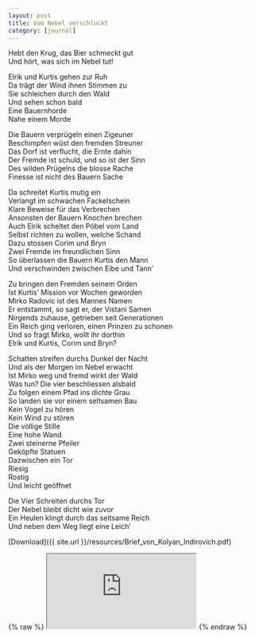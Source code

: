 ```yaml
---
layout: post
title: Vom Nebel verschluckt
category: [journal]
---
```


Hebt den Krug, das Bier schmeckt gut  
Und hört, was sich im Nebel tut!  

Elrik und Kurtis gehen zur Ruh  
Da trägt der Wind ihnen Stimmen zu  
Sie schleichen durch den Wald  
Und sehen schon bald  
Eine Bauernhorde  
Nahe einem Morde  

Die Bauern verprügeln einen Zigeuner  
Beschimpfen wüst den fremden Streuner  
Das Dorf ist verflucht, die Ernte dahin  
Der Fremde ist schuld, und so ist der Sinn  
Des wilden Prügelns die blosse Rache  
Finesse ist nicht des Bauern Sache  

Da schreitet Kurtis mutig ein  
Verlangt im schwachen Fackelschein  
Klare Beweise für das Verbrechen  
Ansonsten der Bauern Knochen brechen  
Auch Elrik scheltet den Pöbel vom Land  
Selbst richten zu wollen, welche Schand  
Dazu stossen Corim und Bryn  
Zwei Fremde im freundlichen Sinn  
So überlassen die Bauern Kurtis den Mann  
Und verschwinden zwischen Eibe und Tann’  

Zu bringen den Fremden seinem Orden  
Ist Kurtis’ Mission vor Wochen geworden  
Mirko Radovic ist des Mannes Namen  
Er entstammt, so sagt er, der Vistani Samen  
Nirgends zuhause, getrieben seit Generationen   
Ein Reich ging verloren, einen Prinzen zu schonen  
Und so fragt Mirko, wollt ihr dorthin  
Elrik und Kurtis, Corim und Bryn?  

Schatten streifen durchs Dunkel der Nacht  
Und als der Morgen im Nebel erwacht  
Ist Mirko weg und fremd wirkt der Wald  
Was tun? Die vier beschliessen alsbald  
Zu folgen einem Pfad ins dichte Grau  
So landen sie vor einem seltsamen Bau  
Kein Vogel zu hören  
Kein Wind zu stören  
Die völlige Stille  
Eine hohe Wand  
Zwei steinerne Pfeiler  
Geköpfte Statuen  
Dazwischen ein Tor  
Riesig  
Rostig  
Und leicht geöffnet  

Die Vier Schreiten durchs Tor  
Der Nebel bleibt dicht wie zuvor  
Ein Heulen klingt durch das seltsame Reich  
Und neben dem Weg liegt eine Leich’  

[Download]({{ site.url }}/resources/Brief_von_Kolyan_Indirovich.pdf)

<div class="responsive-iframe">
{% raw %}
<iframe src="https://docs.google.com/gview?url={% endraw %}{{ site.url }}/resources/Brief_von_Kolyan_Indirovich.pdf{% raw %}&embedded=true"></iframe>
{% endraw %}
</div>